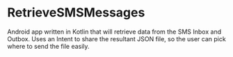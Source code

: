 # RetrieveSMSMessages

Android app written in Kotlin that will retrieve data from the SMS Inbox and Outbox. 
Uses an Intent to share the resultant JSON file, so the user can pick where to send the file easily.
